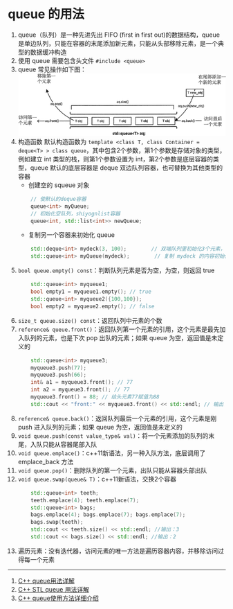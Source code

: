# queue 的用法
1. queue（队列）是一种先进先出 FIFO (first in first out)的数据结构，queue 是单边队列，只能在容器的末尾添加新元素，只能从头部移除元素，是一个典型的数据缓冲构造
2. 使用 queue 需要包含头文件 `#include <queue>`
3. queue 常见操作如下图：![queue 基本操作](pic/queue基本操作.jpg)
4. 构造函数
    默认构造函数为 `template <class T, class Container = deque<T> > class queue`，其中包含2个参数，第1个参数是存储对象的类型，例如建立 int 类型的栈，则第1个参数设置为 int，第2个参数是底层容器的类型，queue 默认的底层容器是 deque 双边队列容器，也可替换为其他类型的容器
	- 创建空的 squeue 对象
	```c++
	    // 使默认的deque容器
	    queue<int> myQueue;
	    // 初始化空队列，shiyognlist容器
	    queue<int, std::list<int>> newQueue;
	```
	- 复制另一个容器来初始化 queue
	```c++
	    std::deque<int> mydeck(3, 100);        // 双端队列里初始化3个元素，都是100
	    std::queue<int> myQueue(mydeck);        // 复制 mydeck 的内容初始化队列
	```
5. `bool queue.empty() const`：判断队列元素是否为空，为空，则返回 true
	```c++
	    std::queue<int> myqueue1;
	    bool empty1 = myqueue1.empty(); // true
	    std::queue<int> myqueue2({100,100});
	    bool empty2 = myqueue2.empty(); // false
	```
7. `size_t queue.size() const`：返回队列中元素的个数
8. `reference& queue.front()`：返回队列第一个元素的引用，这个元素是最先加入队列的元素，也是下次 pop 出队的元素；如果 queue 为空，返回值是未定义的
	```c++
	    std::queue<int> myqueue3;
	    myqueue3.push(77);
	    myqueue3.push(66);
	    int& a1 = myqueue3.front(); // 77
	    int a2 = myqueue3.front(); // 77
	    myqueue3.front() = 88; // 给头元素77赋值为88
	    std::cout << "front:" << myqueue3.front() << std::endl; // 输出：88
	```
9. `reference& queue.back()`：返回队列最后一个元素的引用，这个元素是刚 push 进入队列的元素；如果 queue 为空，返回值是未定义的
10. `void queue.push(const value_type& val)`：将一个元素添加的队列的末尾，入队只能从容器尾部入队
11. `void queue.emplace()`：c++11新语法，另一种入队方法，底层调用了 emplace_back 方法
12. `void queue.pop()`：删除队列的第一个元素，出队只能从容器头部出队
13. `void queue.swap(queue& T)`：c++11新语法，交换2个容器
	```c++
	    std::queue<int> teeth;
	    teeth.emplace(4); teeth.emplace(7);
	    std::queue<int> bags;
	    bags.emplace(4); bags.emplace(7); bags.emplace(7);
	    bags.swap(teeth);
	    std::cout << teeth.size() << std::endl; //输出：3
	    std::cout << bags.size() << std::endl; //输出：2
	```
14. 遍历元素：没有迭代器，访问元素的唯一方法是遍历容器内容，并移除访问过得每一个元素
---
1. [C++ queue用法详解](https://zhuanlan.zhihu.com/p/138612411)
2. [C++ STL queue 用法详解](http://c.biancheng.net/view/479.html)
3. [C++ queue使用方法详细介绍](https://blog.csdn.net/weixin_45826022/article/details/103297257)